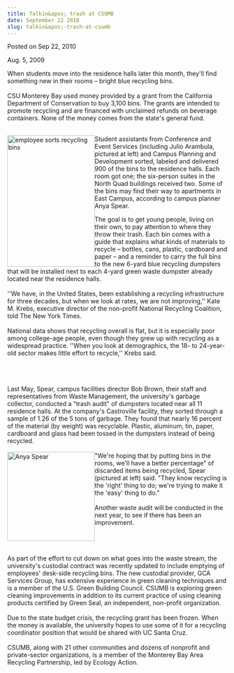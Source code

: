 ```yaml
---
title: Talkin&apos; trash at CSUMB
date: September 22 2010
slug: talkin&apos;-trash-at-csumb
---
```


 



<span class="date">Posted on Sep 22, 2010    </span>
<p>Aug. 5, 2009</p>
<p>When students move into the residence halls later this month,
they&apos;ll find something new in their rooms &#x2013; bright blue recycling
bins.<br>
<br>
CSU Monterey Bay used money provided by a grant from the California
Department of Conservation to buy 3,100 bins. The grants are
intended to promote recycling and are financed with unclaimed
refunds on beverage containers. None of the money comes from the
state&apos;s general fund.</br></br></p>
<p><img alt="employee sorts recycling bins" height="301" src="https://news.csumb.edu/sites/default/files/65/igx_migrate/images/Recycling.JPG" style="float:left" width="200">Student assistants from Conference
and Event Services (including Julio Arambula, pictured at left) and
Campus Planning and Development sorted, labeled and delivered 900
of the bins to the residence halls. Each room got one; the
six-person suites in the North Quad buildings received two. Some of
the bins may find their way to apartments in East Campus, according
to campus planner Anya Spear.</img></p>
<p>The goal is to get young people, living on their own, to pay
attention to where they throw their trash. Each bin comes with a
guide that explains what kinds of materials to recycle &#x2013; bottles,
cans, plastic, cardboard and paper &#x2013; and a reminder to carry the
full bins to the new 6-yard blue recycling dumpsters that will be
installed next to each 4-yard green waste dumpster already located
near the residence halls.<br>
<br>
&apos;&apos;We have, in the United States, been establishing a recycling
infrastructure for three decades, but when we look at rates, we are
not improving,&apos;&apos; Kate M. Krebs, executive director of the
non-profit National Recycling Coalition, told The New York
Times.<br>
<br>
National data shows that recycling overall is flat, but it is
especially poor among college-age people, even though they grew up
with recycling as a widespread practice. &apos;&apos;When you look at
demographics, the 18- to 24-year-old sector makes little effort to
recycle,&apos;&apos; Krebs said.</br></br></br></br></p>
<p>Last May, Spear, campus facilities director Bob Brown, their
staff and representatives from Waste Management, the university&apos;s
garbage collector, conducted a &quot;trash audit&quot; of dumpsters located
near all 11 residence halls. At the company&apos;s Castroville facility,
they sorted through a sample of 1.26 of the 5 tons of garbage. They
found that nearly 16 percent of the material (by weight) was
recyclable. Plastic, aluminum, tin, paper, cardboard and glass had
been tossed in the dumpsters instead of being recycled.<br>
<br>
<img alt="Anya Spear" height="204" src="https://news.csumb.edu/sites/default/files/65/igx_migrate/images/Anya_Spear%20copy.JPG" style="float:left" width="200">&quot;We&apos;re hoping that by putting bins
in the rooms, we&apos;ll have a better percentage&quot; of discarded items
being recycled, Spear (pictured at left) said. &quot;They know recycling
is the &apos;right&apos; thing to do; we&apos;re trying to make it the &apos;easy&apos;
thing to do.&quot;<br>
<br>
Another waste audit will be conducted in the next year, to see if
there has been an improvement.</br></br></img></br></br></p>
<p>As part of the effort to cut down on what goes into the waste
stream, the university&apos;s custodial contract was recently updated to
include emptying of employees&apos; desk-side recycling bins. The new
custodial provider, GCA Services Group, has extensive experience in
green cleaning techniques and is a member of the U.S. Green
Building Council. CSUMB is exploring green cleaning improvements in
addition to its current practice of using cleaning products
certified by Green Seal, an independent, non-profit
organization.<br>
&#xA0;<br>
Due to the state budget crisis, the recycling grant has been
frozen. When the money is available, the university hopes to use
some of it for a recycling coordinator position that would be
shared with UC Santa Cruz.<br>
<br>
CSUMB, along with 21 other communities and dozens of nonprofit and
private-sector organizations, is a member of the Monterey Bay Area
Recycling Partnership, led by Ecology Action.</br></br></br></br></p>





 

